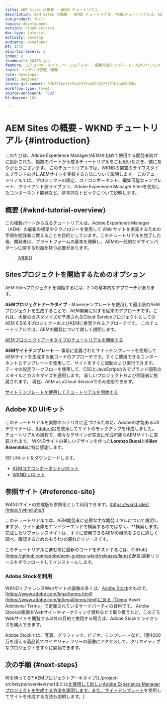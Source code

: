 ```yaml
---
title: AEM Sites の概要 - WKND チュートリアル
description: AEM Sites の概要 - WKND チュートリアル. WKNDチュートリアルは、Adobe Experience Managerを初めて使用する開発者向けに設計された、複数のパートから成るチュートリアルです。 このチュートリアルでは、架空のライフスタイルブランドであるWKND向けのAEMサイトの実装について説明します。 このチュートリアルでは、プロジェクトの設定、Mavenアーキタイプ、コアコンポーネント、編集可能テンプレート、クライアントライブラリ、コンポーネント開発などの基本的なトピックについて説明します。
sub-product: サイト
topics: development
version: cloud-service
doc-type: tutorial
activity: develop
audience: developer
KT: 4132
mini-toc-levels: 1
index: y
thumbnail: 30476.jpg
feature: コアコンポーネント、ページエディター、編集可能テンプレート、AEMプロジェクトアーキタイプ
topic: コンテンツ管理、開発
role: Developer
level: Beginner
source-git-commit: 67b7f5ee5fc9e42537a9622922327fb7a456d2bd
workflow-type: tm+mt
source-wordcount: '632'
ht-degree: 10%

---
```



# AEM Sites の概要 - WKND チュートリアル {#introduction}

このたびは、Adobe Experience Manager(AEM)を初めて使用する開発者向けに設計された、複数のパートから成るチュートリアルをご利用いただき、誠にありがとうございます。 このチュートリアルでは、WKNDの架空のライフスタイルブランド向けにAEMサイトを実装する方法について説明します。 このチュートリアルでは、プロジェクトの設定、コアコンポーネント、編集可能なテンプレート、クライアント側ライブラリ、Adobe Experience Manager Sitesを使用したコンポーネント開発など、基本的なトピックについて説明します。

## 概要 {#wknd-tutorial-overview}

この複数パートから成るチュートリアルは、Adobe Experience Manager（AEM）の最新の標準やテクノロジーを使用して Web サイトを実装するための手順を開発者に教えることを目的としています。このチュートリアルを完了した後、開発者は、プラットフォームの基本を理解し、AEMの一般的なデザインパターンに関する知識を持つ必要があります。

>[!VIDEO](https://video.tv.adobe.com/v/30476?quality=12&learn=on)

## Sitesプロジェクトを開始するためのオプション

AEM Sitesプロジェクトを開始するには、2つの基本的なアプローチがあります。

**AEMプロジェクトアーキタイプ**  - Mavenテンプレートを使用して最小限のAEMプロジェクトを生成することで、AEM開発に対する従来のアプローチです。これは、大量のカスタマイズが予想されるCloud ServiceプロジェクトとしてのAEM 6.5/6.4プロジェクトおよびAEMに推奨されるアプローチです。 このチュートリアルでは、AEMの開発について詳しく説明します。

[AEMプロジェクトアーキタイプのチュートリアルを開始する](./project-archetype/overview.md)

**AEMサイトテンプレート**  — 事前に定義されたサイトテンプレートを使用してAEMサイトを生成する低コードのアプローチです。すぐに使用できるコンポーネントとテンプレートを使用して、サイトをすぐに起動および実行できます。 テーマの設定ワークフローを使用して、CSSとJavaScriptのみでブランド固有のスタイルとカスタマイズを適用します。 新しいプロジェクトおよび開発者に推奨されます。 現在、AEM as aCloud Serviceでのみ使用できます。

[サイトテンプレートを使用してチュートリアルを開始する](./site-template/create-site.md)

## Adobe XD UIキット

このチュートリアルを実際のシナリオに近づけるために、Adobeの才能あるUXデザイナーは、[Adobe XD](https://www.adobe.com/products/xd.html)を使用してサイトのモックアップを作成しました。 チュートリアルの過程で、様々なデザインが完全に作成可能なAEMサイトに実装されます。 WKNDサイトの美しいデザインを作った&#x200B;**Lorenzo Buosi**&#x200B;と&#x200B;**Kilian Amendola**&#x200B;に特に感謝します。

XD UIキットをダウンロードします。

* [AEMコアコンポーネントUIキット](assets/overview/AEM-CoreComponents-UI-Kit.xd)
* [WKND UIキット](https://github.com/adobe/aem-guides-wknd/releases/download/aem-guides-wknd-0.0.2/AEM_UI-kit-WKND.xd)

## 参照サイト {#reference-site}

WKNDサイトの完成版も参照用として利用できます。[https://wknd.site/](https://wknd.site/)

このチュートリアルでは、AEM開発者に必要な主な開発スキルについて説明しますが、サイト全体をエンドツーエンドで構築するのではなく、**&#x200B;構築します。 完成したリファレンスサイトは、すぐに使用できるAEMの機能をさらに詳しく調べ、確認するためのもう1つの優れたリソースです。

このチュートリアルに進む前に最新のコードをテストするには、GitHub](https://github.com/adobe/aem-guides-wknd/releases/latest)**から**[&#x200B;最新リリースをダウンロードしてインストールします。

### Adobe Stockを利用

WKNDリファレンスWebサイトの画像の多くは、[Adobe Stock](https://stock.adobe.com/)のもので、[https://www.adobe.com/legal/terms.html](https://www.adobe.com/jp/legal/terms.html)にある「Demo Asset Additional Terms」で定義されているサードパーティの資料です。 Adobe Stockの画像をWebサイトやマーケティング資料などで取り扱うなど、このデモWebサイトを閲覧する以外の目的で使用する場合は、Adobe Stockでライセンスを購入できます。

Adobe Stockでは、写真、グラフィック、ビデオ、テンプレートなど、1億4000万を超える高品質でロイヤリティフリーの画像にアクセスして、クリエイティブなプロジェクトをすぐに開始できます。

## 次の手順 {#next-steps}

何を待ってる?!AEMプロジェクトアーキタイプ](./project-archetype/overview.md)または[を使用して新しいAdobe Experience Managerプロジェクトを生成する方法を説明します。また、サイトテンプレート](./site-template/create-site.md)を使用してサイトを作成する方法も説明します。[
